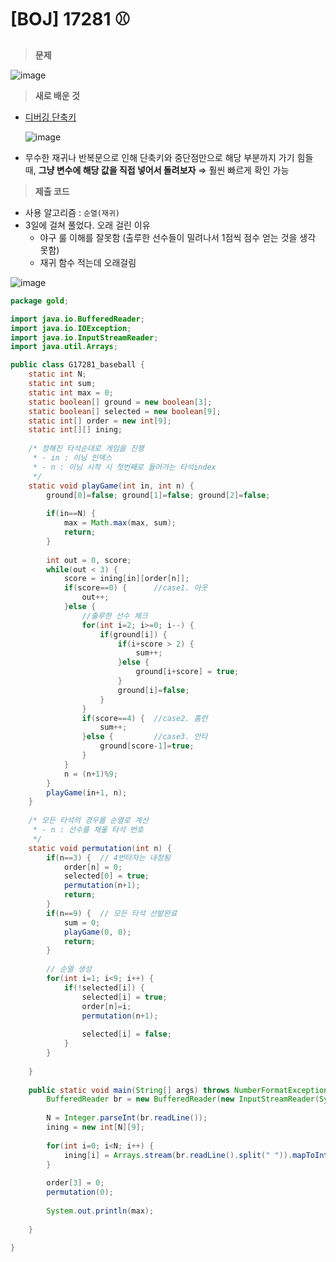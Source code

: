 # [BOJ] 17281 ⚾
> **문제**
> 

![image](https://user-images.githubusercontent.com/80896077/174564032-68909007-3dca-4655-ab4d-c55c1519c09d.png)

> **새로 배운 것**
> 

- [디버깅 단축키](https://dololak.tistory.com/423)
    
    ![image](https://user-images.githubusercontent.com/80896077/174564094-ebef0681-f30b-4eda-ac17-300d03e730b1.png)
    
- 무수한 재귀나 반복문으로 인해 단축키와 중단점만으로 해당 부분까지 가기 힘들 때,
**그냥 변수에 해당 값을 직접 넣어서 돌려보자** ⇒ 훨씬 빠르게 확인 가능

> **제출 코드**
> 
- 사용 알고리즘 : `순열(재귀)`
- 3일에 걸쳐 풀었다. 오래 걸린 이유
    - 야구 룰 이해를 잘못함 (출루한 선수들이 밀려나서 1점씩 점수 얻는 것을 생각 못함)
    - 재귀 함수 적는데 오래걸림

![image](https://user-images.githubusercontent.com/80896077/174564135-4e8d088d-5913-4955-ac17-f8507e2155c7.png)
```java
package gold;

import java.io.BufferedReader;
import java.io.IOException;
import java.io.InputStreamReader;
import java.util.Arrays;

public class G17281_baseball {
	static int N;
	static int sum;
	static int max = 0;
	static boolean[] ground = new boolean[3];
	static boolean[] selected = new boolean[9];
	static int[] order = new int[9];
	static int[][] ining;
	
	/* 정해진 타석순대로 게임을 진행
	 * - in : 이닝 인덱스
	 * - n : 이닝 시작 시 첫번째로 들어가는 타석index
	 */
	static void playGame(int in, int n) { 
		ground[0]=false; ground[1]=false; ground[2]=false;
		
		if(in==N) {
			max = Math.max(max, sum);
			return;
		}
		
		int out = 0, score;
		while(out < 3) {
			score = ining[in][order[n]];
			if(score==0) {		//case1. 아웃
				out++;
			}else { 
				//출루한 선수 체크
				for(int i=2; i>=0; i--) {	
					if(ground[i]) {
						if(i+score > 2) {
							sum++;
						}else {
							ground[i+score] = true;
						}	
						ground[i]=false;
					}
				}
				if(score==4) {	//case2. 홈런
					sum++;
				}else {			//case3. 안타
					ground[score-1]=true;
				}
			}
			n = (n+1)%9;
		}
		playGame(in+1, n);
	}
	
	/* 모든 타석의 경우를 순열로 계산
	 * - n : 선수를 채울 타석 번호
	 */
	static void permutation(int n) {
		if(n==3) {	// 4번타자는 내정됨
			order[n] = 0;
			selected[0] = true;
			permutation(n+1);
			return;
		}
		if(n==9) {	// 모든 타석 선발완료
			sum = 0;
			playGame(0, 0);
			return;
		}
		
		// 순열 생성
		for(int i=1; i<9; i++) {
			if(!selected[i]) {
				selected[i] = true;
				order[n]=i;
				permutation(n+1);
				
				selected[i] = false;
			}
		}
		
	}
	
	public static void main(String[] args) throws NumberFormatException, IOException {
		BufferedReader br = new BufferedReader(new InputStreamReader(System.in));
		
		N = Integer.parseInt(br.readLine());
		ining = new int[N][9];
		
		for(int i=0; i<N; i++) {
			ining[i] = Arrays.stream(br.readLine().split(" ")).mapToInt(Integer::parseInt).toArray();
		}
		
		order[3] = 0;
		permutation(0);
		
		System.out.println(max);
		
	}

}
```
